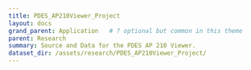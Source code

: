```yaml
---
title: PDES_AP210Viewer_Project
layout: docs
grand_parent: Application   # ? optional but common in this theme
parent: Research
summary: Source and Data for the PDES AP 210 Viewer.
dataset_dir: /assets/research/PDES_AP210Viewer_Project/
---
```



